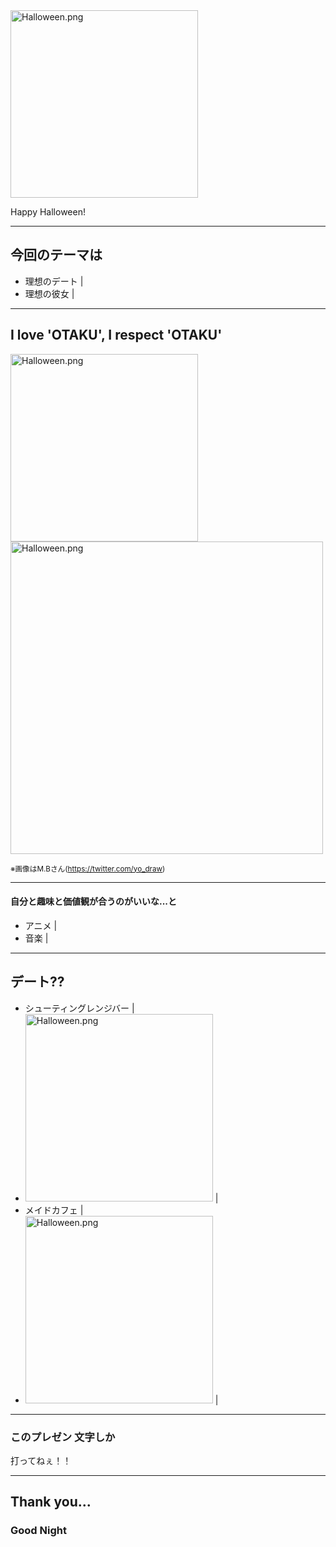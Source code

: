 
<img width="300" alt="Halloween.png" src="https://images.plurk.com/6rfUUE4OKb6y5xe6uygS.jpg">

Happy Halloween!

---

## 今回のテーマは
- 理想のデート |
- 理想の彼女 |

---

## I love 'OTAKU', I respect 'OTAKU'

<img width="300" alt="Halloween.png" src="https://pbs.twimg.com/media/CfhlWn7VAAIJPiB.jpg"> <img width="500" alt="Halloween.png" src="https://pbs.twimg.com/media/CzwrcT8UQAAVS-t.jpg:large">

<small>※画像はM.Bさん(https://twitter.com/yo_draw)</small>

---

#### 自分と趣味と価値観が合うのがいいな...と
- アニメ |
- 音楽 |

---

## デート??
- シューティングレンジバー |
- <img width="300" alt="Halloween.png" src="http://direct.otakei.otakuma.net/wp/wp-content/uploads/2016/05/trigger-happy02-600x338.jpg"> |
- メイドカフェ |
- <img width="300" alt="Halloween.png" src="http://rakkami.com/img/scenario/704/DY0DvMKO9R.jpg"> |

---

### このプレゼン 文字しか
打ってねぇ！！

---

## Thank you...
### Good Night
